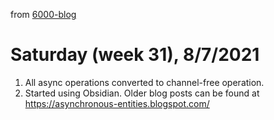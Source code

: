 from [6000-blog](../../../6000-blog.md)
# Saturday (week 31), 8/7/2021
1. All async operations converted to channel-free operation.
2. Started using Obsidian. Older blog posts can be found at https://asynchronous-entities.blogspot.com/